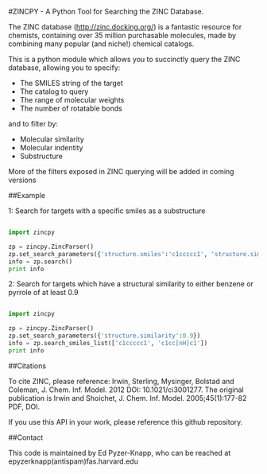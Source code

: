 #ZINCPY - A Python Tool for Searching the ZINC Database. 

The ZINC database (http://zinc.docking.org/) is a fantastic resource for chemists, containing over 35 million purchasable molecules, made by combining many popular (and niche!) chemical catalogs.

This is a python module which allows you to succinctly query the ZINC database, allowing you to specify:

* The SMILES string of the target
* The catalog to query
* The range of molecular weights
* The number of rotatable bonds

and to filter by:

* Molecular similarity
* Molecular indentity
* Substructure


More of the filters exposed in ZINC querying will be added in coming versions


##Example

1: Search for targets with a specific smiles as a substructure 

```python

import zincpy

zp = zincpy.ZincParser()
zp.set_search_parameters({'structure.smiles':'c1ccccc1', 'structure.similarity':'substructure'})
info = zp.search()
print info
```


2: Search for targets which have a structural similarity to either benzene or pyrrole of at least 0.9 

```python

import zincpy

zp = zincpy.ZincParser()
zp.set_search_parameters({'structure.similarity':0.9})
info = zp.search_smiles_list(['c1ccccc1', 'c1cc[nH]c1'])
print info
```

##Citations

To cite ZINC, please reference: Irwin, Sterling, Mysinger, Bolstad and Coleman, J. Chem. Inf. Model. 2012 DOI: 10.1021/ci3001277. 
The original publication is Irwin and Shoichet, J. Chem. Inf. Model. 2005;45(1):177-82 PDF, DOI.

If you use this API in your work, please reference this github repository.


##Contact

This code is maintained by Ed Pyzer-Knapp, who can be reached at epyzerknapp(antispam)fas.harvard.edu
